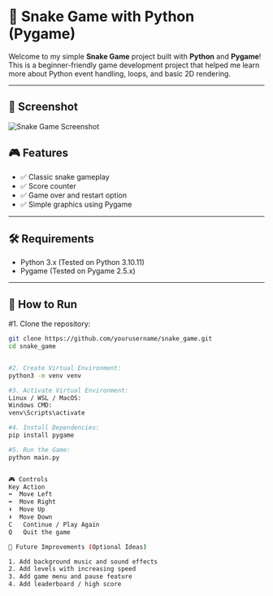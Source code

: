 # 🐍 Snake Game with Python (Pygame)

Welcome to my simple **Snake Game** project built with **Python** and **Pygame**!  
This is a beginner-friendly game development project that helped me learn more about Python event handling, loops, and basic 2D rendering.

---
## 📸 Screenshot

![Snake Game Screenshot](Snake_Game_Screenshot.png)

## 🎮 Features

- ✅ Classic snake gameplay
- ✅ Score counter
- ✅ Game over and restart option
- ✅ Simple graphics using Pygame

---

## 🛠️ Requirements

- Python 3.x (Tested on Python 3.10.11)
- Pygame (Tested on Pygame 2.5.x)

---

## 🚀 How to Run

#1. Clone the repository:

```bash
git clone https://github.com/yourusername/snake_game.git
cd snake_game


#2. Create Virtual Environment:
python3 -m venv venv

#3. Activate Virtual Environment:
Linux / WSL / MacOS:
Windows CMD:
venv\Scripts\activate

#4. Install Dependencies:
pip install pygame

#5. Run the Game:
python main.py


🎮 Controls
Key	Action
⬅️	Move Left
➡️	Move Right
⬆️	Move Up
⬇️	Move Down
C	Continue / Play Again
Q	Quit the game

📝 Future Improvements (Optional Ideas)

1. Add background music and sound effects
2. Add levels with increasing speed
3. Add game menu and pause feature
4. Add leaderboard / high score
